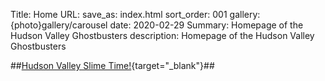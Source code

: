 Title: Home
URL:
save_as: index.html
sort_order: 001
gallery: {photo}gallery/carousel
date: 2020-02-29
Summary: Homepage of the Hudson Valley Ghostbusters
description: Homepage of the Hudson Valley Ghostbusters

##[Hudson Valley Slime Time!](https://www.youtube.com/playlist?list=PLZfgEVgjj4cFUv3wtB3UbJ13rmXrS8tea){target="_blank"}##
